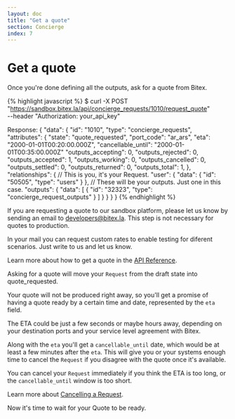```yaml
---
layout: doc
title: "Get a quote"
section: Concierge
index: 7
---
```


# Get a quote

Once you're done defining all the outputs, ask for a quote from Bitex.

{% highlight javascript %}
$ curl -X POST "https://sandbox.bitex.la/api/concierge_requests/1010/request_quote" \
  --header "Authorization: your_api_key"

Response:
{ 
  "data": {
    "id": "1010",
    "type": "concierge_requests",
    "attributes": {
      "state": "quote_requested",
      "port_code": "ar_ars",
      "eta": "2000-01-01T00:20:00.000Z",
      "cancellable_until": "2000-01-01T00:35:00.000Z"
      "outputs_accepting": 0,
      "outputs_rejected": 0,
      "outputs_accepted": 1,
      "outputs_working": 0,
      "outputs_cancelled": 0,
      "outputs_settled": 0,
      "outputs_returned": 0,
      "outputs_total": 1,
    },
    "relationships": {
      // This is you, it's your Request.
      "user": { "data": { "id": "50505", "type": "users" } },
      // These will be your outputs. Just one in this case.
      "outputs": {
        "data": [ { "id": "32323", "type": "concierge_request_outputs" } ]
      }
    }
  }
}
{% endhighlight %}

If you are requesting a quote to our sandbox platform, please let us know by sending an email to [developers@bitex.la](mailto:developers@bitex.la). This step is not necessary for quotes to production.

In your mail you can request custom rates to enable testing for diferent scenarios. Just write to us and let us know.

Learn more about how to get a quote in the
[API Reference](https://developers.bitex.la/#9f8d8570-db6b-4f1f-8d0c-8cb440bf7f5c).

Asking for a quote will move your `Request` from the 
<span class="badge badge-dark">draft</span> state into
<span class="badge badge-primary">quote_requested</span>.

Your quote will not be produced right away, so you'll get a promise of having a quote
ready by a certain time and date, represented by the `eta` field.

The ETA could be just a few seconds or maybe hours away, 
depending on your destination ports and your service level agreement with Bitex.

Along with the `eta` you'll get a `cancellable_until` date, which would be at least
a few minutes after the `eta`. This will give you or your systems enough time to
cancel the `Request` if you disagree with the quote once it's available.

You can cancel your `Request` immediately if you think the ETA is too long, or
the `cancellable_until` window is too short.

Learn more about [Cancelling a Request](/docs/concierge/cancelling).

Now it's time to wait for your Quote to be ready.
